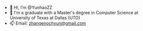 - 👋 Hi, I’m @YunhaoZZ
- 🌱 I'm a graduate with a Master's degree in Computer Science at University of Texas at Dallas (UTD)
- 📫 Email: zhangenochyun@gmail.com

<!---
YunhaoZZ/YunhaoZZ is a ✨ special ✨ repository because its `README.md` (this file) appears on your GitHub profile.
You can click the Preview link to take a look at your changes.
--->

